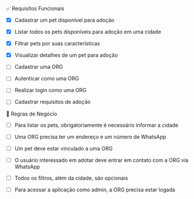 ✅ Requisitos Funcionais
- [x] Cadastrar um pet disponível para adoção

- [x]  Listar todos os pets disponíveis para adoção em uma cidade

- [x]  Filtrar pets por suas características

- [x]  Visualizar detalhes de um pet para adoção

- [ ]  Cadastrar uma ORG

- [ ]  Autenticar como uma ORG

- [ ]  Realizar login como uma ORG

- [ ]  Cadastrar requisitos de adoção

📌 Regras de Negócio
- [ ] Para listar os pets, obrigatoriamente é necessário informar a cidade

- [ ] Uma ORG precisa ter um endereço e um número de WhatsApp

- [ ] Um pet deve estar vinculado a uma ORG

- [ ] O usuário interessado em adotar deve entrar em contato com a ORG via WhatsApp

- [ ] Todos os filtros, além da cidade, são opcionais

- [ ] Para acessar a aplicação como admin, a ORG precisa estar logada
